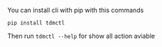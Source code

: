 You can install cli with pip with this commands

```shell
pip install tdmctl
```

Then run `tdmctl --help` for show all action aviable
